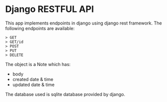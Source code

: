 # Django RESTFUL API

This app implements endpoints in django using django rest framework. The following endpoints are available:
```
> GET
> GET/id
> POST
> PUT
> DELETE
```

The object is a Note which has:
- body 
- created date & time
- updated date & time

The database used is sqlite database provided by django.
